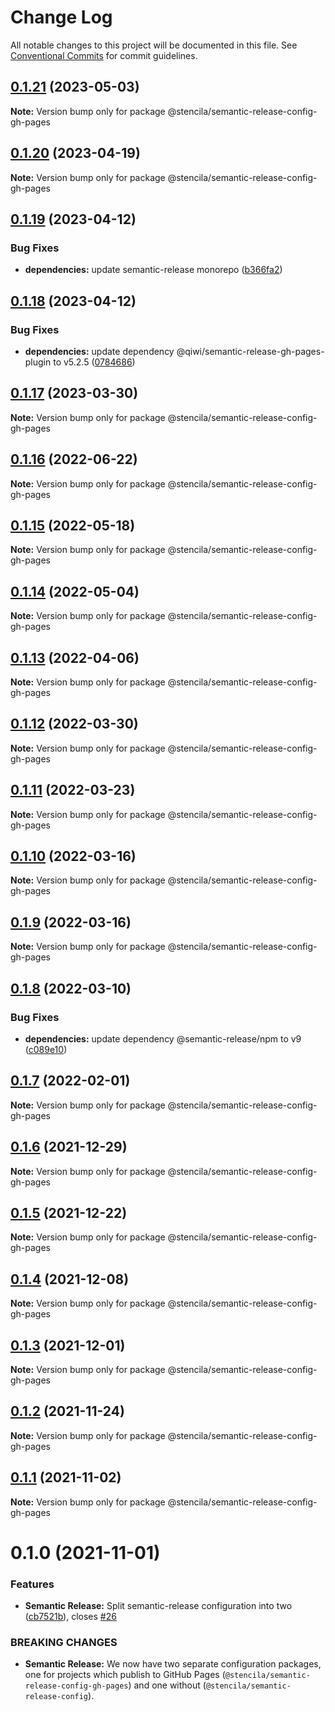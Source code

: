 # Change Log

All notable changes to this project will be documented in this file.
See [Conventional Commits](https://conventionalcommits.org) for commit guidelines.

## [0.1.21](https://github.com/stencila/dev-config/compare/@stencila/semantic-release-config-gh-pages@0.1.20...@stencila/semantic-release-config-gh-pages@0.1.21) (2023-05-03)

**Note:** Version bump only for package @stencila/semantic-release-config-gh-pages

## [0.1.20](https://github.com/stencila/dev-config/compare/@stencila/semantic-release-config-gh-pages@0.1.19...@stencila/semantic-release-config-gh-pages@0.1.20) (2023-04-19)

**Note:** Version bump only for package @stencila/semantic-release-config-gh-pages

## [0.1.19](https://github.com/stencila/dev-config/compare/@stencila/semantic-release-config-gh-pages@0.1.18...@stencila/semantic-release-config-gh-pages@0.1.19) (2023-04-12)

### Bug Fixes

- **dependencies:** update semantic-release monorepo ([b366fa2](https://github.com/stencila/dev-config/commit/b366fa23d13ea63a67e7b10778f8fc6dd10cb479))

## [0.1.18](https://github.com/stencila/dev-config/compare/@stencila/semantic-release-config-gh-pages@0.1.17...@stencila/semantic-release-config-gh-pages@0.1.18) (2023-04-12)

### Bug Fixes

- **dependencies:** update dependency @qiwi/semantic-release-gh-pages-plugin to v5.2.5 ([0784686](https://github.com/stencila/dev-config/commit/0784686c7ac18327e42cfe88dd0e2a1d1cd0a410))

## [0.1.17](https://github.com/stencila/dev-config/compare/@stencila/semantic-release-config-gh-pages@0.1.16...@stencila/semantic-release-config-gh-pages@0.1.17) (2023-03-30)

**Note:** Version bump only for package @stencila/semantic-release-config-gh-pages

## [0.1.16](https://github.com/stencila/dev-config/compare/@stencila/semantic-release-config-gh-pages@0.1.15...@stencila/semantic-release-config-gh-pages@0.1.16) (2022-06-22)

**Note:** Version bump only for package @stencila/semantic-release-config-gh-pages

## [0.1.15](https://github.com/stencila/dev-config/compare/@stencila/semantic-release-config-gh-pages@0.1.14...@stencila/semantic-release-config-gh-pages@0.1.15) (2022-05-18)

**Note:** Version bump only for package @stencila/semantic-release-config-gh-pages

## [0.1.14](https://github.com/stencila/dev-config/compare/@stencila/semantic-release-config-gh-pages@0.1.13...@stencila/semantic-release-config-gh-pages@0.1.14) (2022-05-04)

**Note:** Version bump only for package @stencila/semantic-release-config-gh-pages

## [0.1.13](https://github.com/stencila/dev-config/compare/@stencila/semantic-release-config-gh-pages@0.1.12...@stencila/semantic-release-config-gh-pages@0.1.13) (2022-04-06)

**Note:** Version bump only for package @stencila/semantic-release-config-gh-pages

## [0.1.12](https://github.com/stencila/dev-config/compare/@stencila/semantic-release-config-gh-pages@0.1.11...@stencila/semantic-release-config-gh-pages@0.1.12) (2022-03-30)

**Note:** Version bump only for package @stencila/semantic-release-config-gh-pages

## [0.1.11](https://github.com/stencila/dev-config/compare/@stencila/semantic-release-config-gh-pages@0.1.10...@stencila/semantic-release-config-gh-pages@0.1.11) (2022-03-23)

**Note:** Version bump only for package @stencila/semantic-release-config-gh-pages

## [0.1.10](https://github.com/stencila/dev-config/compare/@stencila/semantic-release-config-gh-pages@0.1.9...@stencila/semantic-release-config-gh-pages@0.1.10) (2022-03-16)

**Note:** Version bump only for package @stencila/semantic-release-config-gh-pages

## [0.1.9](https://github.com/stencila/dev-config/compare/@stencila/semantic-release-config-gh-pages@0.1.8...@stencila/semantic-release-config-gh-pages@0.1.9) (2022-03-16)

**Note:** Version bump only for package @stencila/semantic-release-config-gh-pages

## [0.1.8](https://github.com/stencila/dev-config/compare/@stencila/semantic-release-config-gh-pages@0.1.7...@stencila/semantic-release-config-gh-pages@0.1.8) (2022-03-10)

### Bug Fixes

- **dependencies:** update dependency @semantic-release/npm to v9 ([c089e10](https://github.com/stencila/dev-config/commit/c089e10390f28dbd2d3bc93b6eed12fc03a7be1d))

## [0.1.7](https://github.com/stencila/dev-config/compare/@stencila/semantic-release-config-gh-pages@0.1.6...@stencila/semantic-release-config-gh-pages@0.1.7) (2022-02-01)

**Note:** Version bump only for package @stencila/semantic-release-config-gh-pages

## [0.1.6](https://github.com/stencila/dev-config/compare/@stencila/semantic-release-config-gh-pages@0.1.5...@stencila/semantic-release-config-gh-pages@0.1.6) (2021-12-29)

**Note:** Version bump only for package @stencila/semantic-release-config-gh-pages

## [0.1.5](https://github.com/stencila/dev-config/compare/@stencila/semantic-release-config-gh-pages@0.1.4...@stencila/semantic-release-config-gh-pages@0.1.5) (2021-12-22)

**Note:** Version bump only for package @stencila/semantic-release-config-gh-pages

## [0.1.4](https://github.com/stencila/dev-config/compare/@stencila/semantic-release-config-gh-pages@0.1.3...@stencila/semantic-release-config-gh-pages@0.1.4) (2021-12-08)

**Note:** Version bump only for package @stencila/semantic-release-config-gh-pages

## [0.1.3](https://github.com/stencila/dev-config/compare/@stencila/semantic-release-config-gh-pages@0.1.2...@stencila/semantic-release-config-gh-pages@0.1.3) (2021-12-01)

**Note:** Version bump only for package @stencila/semantic-release-config-gh-pages

## [0.1.2](https://github.com/stencila/dev-config/compare/@stencila/semantic-release-config-gh-pages@0.1.1...@stencila/semantic-release-config-gh-pages@0.1.2) (2021-11-24)

**Note:** Version bump only for package @stencila/semantic-release-config-gh-pages

## [0.1.1](https://github.com/stencila/dev-config/compare/@stencila/semantic-release-config-gh-pages@0.1.0...@stencila/semantic-release-config-gh-pages@0.1.1) (2021-11-02)

**Note:** Version bump only for package @stencila/semantic-release-config-gh-pages

# 0.1.0 (2021-11-01)

### Features

- **Semantic Release:** Split semantic-release configuration into two ([cb7521b](https://github.com/stencila/dev-config/commit/cb7521b73e15bda2ba39668feec256919e18f15c)), closes [#26](https://github.com/stencila/dev-config/issues/26)

### BREAKING CHANGES

- **Semantic Release:** We now have two separate configuration packages, one for
  projects which publish to GitHub Pages (`@stencila/semantic-release-config-gh-pages`)
  and one without (`@stencila/semantic-release-config`).
